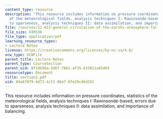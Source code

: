 ```yaml
---
content_type: resource
description: 'This resource includes information on pressure coordinates, statistics
  of the meteorological fields, analysis techniques I: Rawinsonde-based, errors due
  to sparseness, analysis techniques II: data assimilation, and importance of balancing.'
file: /courses/12-812-general-circulation-of-the-earths-atmosphere-fall-2005/84a670794d724c5186e76fe29cd6d341_section2.pdf
file_size: 939530
file_type: application/pdf
learning_resource_types:
- Lecture Notes
license: https://creativecommons.org/licenses/by-nc-sa/4.0/
ocw_type: OCWFile
parent_title: Lecture Notes
parent_type: CourseSection
parent_uid: 8f10b96a-3d6f-7061-af35-633011a45469
resourcetype: Document
title: section2.pdf
uid: 84a67079-4d72-4c51-86e7-6fe29cd6d341
---
```

This resource includes information on pressure coordinates, statistics of the meteorological fields, analysis techniques I: Rawinsonde-based, errors due to sparseness, analysis techniques II: data assimilation, and importance of balancing.